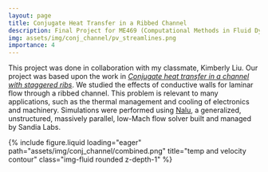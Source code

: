 ```yaml
---
layout: page
title: Conjugate Heat Transfer in a Ribbed Channel
description: Final Project for ME469 (Computational Methods in Fluid Dynamics)
img: assets/img/conj_channel/pv_streamlines.png
importance: 4
---
```


This project was done in collaboration with my classmate, Kimberly Liu. Our project was based upon the work in <em>[Conjugate heat transfer in a channel with staggered ribs](https://www.sciencedirect.com/science/article/pii/0017931085901425)</em>. We studied the effects of conductive walls for laminar flow through a ribbed channel. This problem is relevant to many applications, such as the thermal management and cooling of electronics and machinery. Simulations were performed using [Nalu](https://nalu.readthedocs.io/en/latest/), a generalized, unstructured, massively parallel, low-Mach flow solver built and managed by Sandia Labs.

<div class="row">
    <div class="col-sm mt-3 mt-md-0">
        {% include figure.liquid loading="eager" path="assets/img/conj_channel/combined.png" title="temp and velocity contour" class="img-fluid rounded z-depth-1" %}
    </div>
</div>
